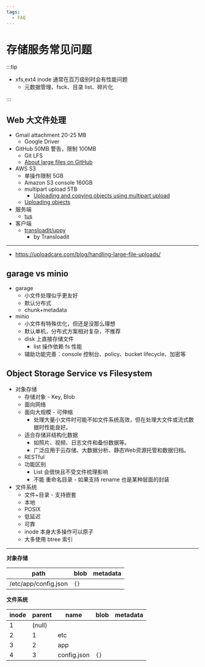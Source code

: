 ```yaml
---
tags:
  - FAQ
---
```


# 存储服务常见问题

:::tip

- xfs,ext4 inode 通常在百万级别时会有性能问题
  - 元数据管理、fsck、目录 list、碎片化

:::

## Web 大文件处理

- Gmail attachment 20-25 MB
  - Google Driver
- GitHub 50MB 警告，限制 100MB
  - Git LFS
  - [About large files on GitHub](https://docs.github.com/en/repositories/working-with-files/managing-large-files/about-large-files-on-github)
- AWS S3
  - 单操作限制 5GB
  - Amazon S3 console 160GB
  - multipart upload 5TB
    - [Uploading and copying objects using multipart upload](https://docs.aws.amazon.com/AmazonS3/latest/userguide/mpuoverview.html)
  - [Uploading objects](https://docs.aws.amazon.com/AmazonS3/latest/userguide/upload-objects.html)
- 服务端
  - [tus](./tus.md)
- 客户端
  - [transloadit/uppy](https://github.com/transloadit/uppy)
    - by Transloadit

---

- https://uploadcare.com/blog/handling-large-file-uploads/

## garage vs minio

- garage
  - 小文件处理似乎更友好
  - 默认分布式
  - chunk+metadata
- minio
  - 小文件有特殊优化，但还是没那么理想
  - 默认单机，分布式方案相对复杂，不推荐
  - disk 上直接存储文件
    - list 操作依赖 fs 性能
  - 辅助功能完善：console 控制台、policy、bucket lifecycle、加密等

## Object Storage Service vs Filesystem

- 对象存储
  - 存储对象 - Key, Blob
  - 面向网络
  - 面向大规模 - 可伸缩
    - 处理大量小文件时可能不如文件系统高效，但在处理大文件或流式数据时性能良好。
  - 适合存储非结构化数据
    - 如照片、视频、日志文件和备份数据等。
    - 广泛应用于云存储、大数据分析、静态Web资源托管和数据归档。
  - RESTful
  - 功能区别
    - List 会很快且不受文件梳理影响
    - 不能 重命名目录 - 如果支持 rename 也是某种层面的封装
- 文件系统
  - 文件+目录 - 支持嵌套
  - 本地
  - POSIX
  - 低延迟
  - 可靠
  - inode 本身大多操作可以原子
  - 大多使用 btree 索引

---

**对象存储**

| path                 | blob | metadata |
| -------------------- | ---- | -------- |
| /etc/app/config.json | `{}` |

**文件系统**

| inode | parent | name        | blob | metadata |
| ----- | ------ | ----------- | ---- | -------- |
| 1     | (null) |             |
| 2     | 1      | etc         |      |          |
| 3     | 2      | app         |      |          |
| 4     | 3      | config.json | `{}` |          |
